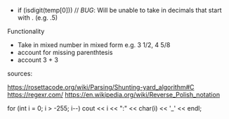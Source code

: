 - if (isdigit(temp[0])) // *BUG*: Will be unable to take in decimals that start with . (e.g. .5)

Functionality

- Take in mixed number in mixed form e.g. 3 1/2, 4 5/8
- account for missing parenthtesis
- account 3 + 3

sources:

https://rosettacode.org/wiki/Parsing/Shunting-yard_algorithm#C
https://regexr.com/
https://en.wikipedia.org/wiki/Reverse_Polish_notation


for (int i = 0; i > -255; i--)
    cout << i << ":" << char(i) << '_'
        << endl;
